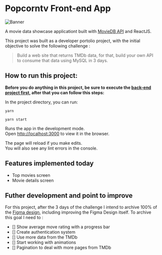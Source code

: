 # Popcorntv Front-end App
![Banner](https://i.imgur.com/J7j0t9G.png)

A movie data showcase applicationt built with [MovieDB API](https://themoviedb.org) and ReactJS.

This project was built as a developer portolio project, with the initial objective to  solve the following challenge :  

> Build a web site that returns TMDb data, for that, build your own API to consume that data using MySQL in 3 days. 

## How to run this project:

**Before you do anything in this project, be sure to execute the [back-end project first](https://github.com/DaniloGMattos/popcorntv-backend), after that you can follow this steps:**

In the project directory, you can run:


```shell
yarn

yarn start
```

Runs the app in the development mode.\
Open [http://localhost:3000](http://localhost:3000) to view it in the browser.

The page will reload if you make edits.\
You will also see any lint errors in the console.

## Features implemented today 
- Top movies screen
- Movie details screen

## Futher development and point to improve

For this  project, after the 3 days of the challenge I intend to archive 100% of the [Figma design](https://www.figma.com/file/6RhE6cOOnR5rd9dCEKlhZP/Untitled?node-id=14%3A188), including improving the Figma Design itself. To archive this goal I need to : 

 - [] Show average move rating with a progress bar 
 - [] Create authentication system 
 - [] Use more data from the TMDb
 - [] Start working with animations
 - [] Pagination to deal with more pages from TMDb



